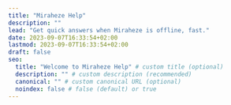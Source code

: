 ```yaml
---
title: "Miraheze Help"
description: ""
lead: "Get quick answers when Miraheze is offline, fast."
date: 2023-09-07T16:33:54+02:00
lastmod: 2023-09-07T16:33:54+02:00
draft: false
seo:
  title: "Welcome to Miraheze Help" # custom title (optional)
  description: "" # custom description (recommended)
  canonical: "" # custom canonical URL (optional)
  noindex: false # false (default) or true
---
```

